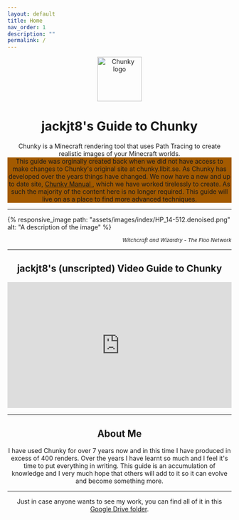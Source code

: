 ```yaml
---
layout: default
title: Home
nav_order: 1
description: ""
permalink: /
---
```


<style>
.iframe-container {
  overflow: hidden;
  /* 16:9 aspect ratio */
  padding-top: 56.25%;
  position: relative;
}

.iframe-container iframe {
   border: 0;
   height: 100%;
   left: 0;
   position: absolute;
   top: 0;
   width: 100%;
}
</style>

<p align="center">
  <img width="100" src="https://raw.githubusercontent.com/llbit/chunky-docs/master/images/logo.png" alt="Chunky logo">
</p>
<h1 align="center">jackjt8's Guide to Chunky </h1>


<div align="center">Chunky is a Minecraft rendering tool that uses Path Tracing to create realistic images of your Minecraft worlds.</div>

<div align="center" style="background-color:#a35a00">
This guide was orginally created back when we did not have access to make changes to Chunky's original site at chunky.llbit.se. As Chunky has developed over the years things have changed. We now have a new and up to date site, <a href="https://chunky-dev.github.io/docs/"> Chunky Manual </a>, which we have worked tirelessly to create. As such the majority of the content here is no longer required. This guide will live on as a place to find more advanced techniques.
</div>

---

{% responsive_image path: "assets/images/index/HP_14-512.denoised.png" alt: "A description of the image" %}

<div align="right"><small><i>Witchcraft and Wizardry - The Floo Network</i></small></div>

---

<h2 align="center">jackjt8's (unscripted) Video Guide to Chunky</h2>

<p align="center">
	<div class="iframe-container">
		<iframe src="https://www.youtube.com/embed/ArszPie3B6o">
		</iframe>
	</div>
</p>

---

<h2 align="center">About Me</h2>

<div align="center">
I have used Chunky for over 7 years now and in this time I have produced in excess of 400 renders. Over the years I have learnt so much and I feel it's time to put everything in writing. This guide is an accumulation of knowledge and I very much hope that others will add to it so it can evolve and become something more.
</div>

---

<div align="center">
Just in case anyone wants to see my work, you can find all of it in this <a href="https://drive.google.com/drive/folders/0B_SPuj2L5KJSSmpwOVlFWlJtWE0?usp=sharing">Google Drive folder</a>.
</div>
